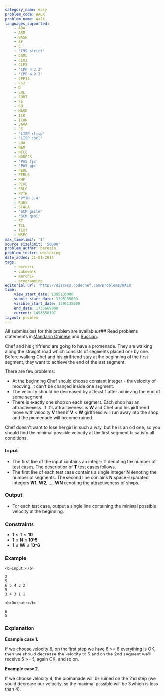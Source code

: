 ```yaml
---
category_name: easy
problem_code: WALK
problem_name: Walk
languages_supported:
    - ADA
    - ASM
    - BASH
    - BF
    - C
    - 'C99 strict'
    - CAML
    - CLOJ
    - CLPS
    - 'CPP 4.3.2'
    - 'CPP 4.9.2'
    - CPP14
    - CS2
    - D
    - ERL
    - FORT
    - FS
    - GO
    - HASK
    - ICK
    - ICON
    - JAVA
    - JS
    - 'LISP clisp'
    - 'LISP sbcl'
    - LUA
    - NEM
    - NICE
    - NODEJS
    - 'PAS fpc'
    - 'PAS gpc'
    - PERL
    - PERL6
    - PHP
    - PIKE
    - PRLG
    - PYTH
    - 'PYTH 3.4'
    - RUBY
    - SCALA
    - 'SCM guile'
    - 'SCM qobi'
    - ST
    - TCL
    - TEXT
    - WSPC
max_timelimit: '1'
source_sizelimit: '50000'
problem_author: berezin
problem_tester: whiteking
date_added: 21-01-2014
tags:
    - berezin
    - cakewalk
    - march14
    - programming
editorial_url: 'http://discuss.codechef.com/problems/WALK'
time:
    view_start_date: 1395135000
    submit_start_date: 1395135000
    visible_start_date: 1395135000
    end_date: 1735669800
    current: 1493558197
layout: problem
---
```

All submissions for this problem are available.###  Read problems statements in [Mandarin Chinese](http://www.codechef.com/download/translated/MARCH14/mandarin/WALK.pdf) and [Russian](http://www.codechef.com/download/translated/MARCH14/russian/WALK.pdf).

Chef and his girlfriend are going to have a promenade. They are walking along the straight road which consists of segments placed one by one. Before walking Chef and his girlfriend stay at the beginning of the first segment, they want to achieve the end of the last segment.

There are few problems:

- At the beginning Chef should choose constant integer - the velocity of mooving. It can't be changed inside one segment.
- The velocity should be decreased by at least 1 after achieving the end of some segment.
- There is exactly one shop on each segment. Each shop has an attractiveness. If it's attractiveness is **W** and Chef and his girlfriend move with velocity **V** then if **V** < **W** girlfriend will run away into the shop and the promenade will become ruined.

 Chef doesn't want to lose her girl in such a way, but he is an old one, so you should find the minimal possible velocity at the first segment to satisfy all conditions.

### Input

- The first line of the input contains an integer **T** denoting the number of test cases. The description of **T** test cases follows.
- The first line of each test case contains a single integer **N** denoting the number of segments. The second line contains **N** space-separated integers **W1**, **W2**, ..., **WN** denoting the attractiveness of shops.

### Output

- For each test case, output a single line containing the minimal possible velocity at the beginning.

### Constraints

- **1** ≤ **T** ≤ **10**
- **1** ≤ **N** ≤ **10^5**
- **1** ≤ **Wi** ≤ **10^6**

### Example

```
<b>Input:</b>

2
5
6 5 4 3 2
5
3 4 3 1 1

<b>Output:</b>

6
5

```
### Explanation

**Example case 1.**

 If we choose velocity 6, on the first step we have 6 >= 6 everything is OK, then we should decrease the velocity to 5 and on the 2nd segment we'll receive 5 >= 5, again OK, and so on.

**Example case 2.**

 If we choose velocity 4, the promanade will be ruined on the 2nd step (we sould decrease our velocity, so the maximal possible will be 3 which is less than 4).
